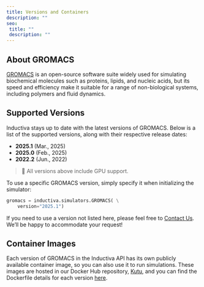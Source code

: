 ```yaml
---
title: Versions and Containers
description: ""
seo:
 title: ""
 description: ""
---
```


## About GROMACS
[GROMACS](https://www.gromacs.org/index.html) is an open-source software suite widely used for simulating biochemical molecules such as proteins, lipids, and nucleic acids, but its speed and efficiency make it suitable for a range of non-biological systems, including polymers and fluid dynamics.

## Supported Versions
Inductiva stays up to date with the latest versions of GROMACS. Below is a list of the supported versions, along with their respective release dates:

- **2025.1** (Mar., 2025)
- **2025.0** (Feb., 2025)
- **2022.2** (Jun., 2022) 

> 📌 All versions above include GPU support.

To use a specific GROMACS version, simply specify it when initializing the simulator:

```python
gromacs = inductiva.simulators.GROMACS( \
    version="2025.1")
```

If you need to use a version not listed here, please feel free to [Contact Us](mailto:support@inductiva.ai).
We’ll be happy to accommodate your request!

## Container Images
Each version of GROMACS in the Inductiva API has its own publicly available container image, 
so you can also use it to run simulations. These images are hosted in our Docker Hub repository, 
[Kutu](https://hub.docker.com/r/inductiva/kutu/tags?name=gromacs), and you can find the 
Dockerfile details for each version [here](https://github.com/inductiva/kutu/tree/main/simulators/gromacs).